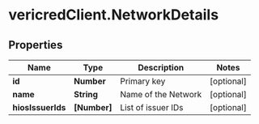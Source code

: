 # vericredClient.NetworkDetails

## Properties
Name | Type | Description | Notes
------------ | ------------- | ------------- | -------------
**id** | **Number** | Primary key | [optional] 
**name** | **String** | Name of the Network | [optional] 
**hiosIssuerIds** | **[Number]** | List of issuer IDs | [optional] 


